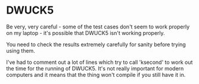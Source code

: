 # DWUCK5

Be very, very careful - some of the test cases don't seem to work properly on my laptop - it's possible that DWUCK5 isn't working properly.

You need to check the results extremely carefully for sanity before trying using them.

I've had to comment out a lot of lines which try to call 'ksecond' to work out the time for the running of DWUCK5. It's not really important for modern computers and it means that the thing won't compile if you still have it in.
